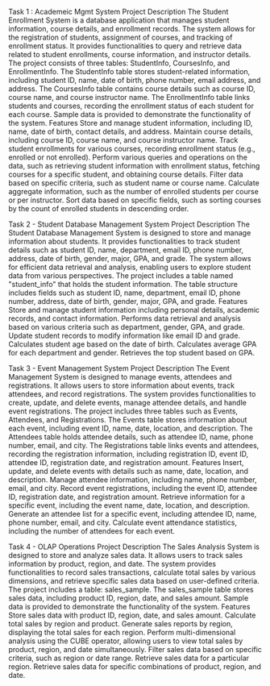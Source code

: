 Task 1 : Academeic Mgmt System
Project Description 
The Student Enrollment System is a database application that manages student information, course details, and enrollment records. The system allows for the registration of students, assignment of courses, and tracking of enrollment status. It provides functionalities to query and retrieve data related to student enrollments, course information, and instructor details. The project consists of three tables: StudentInfo, CoursesInfo, and EnrollmentInfo. The StudentInfo table stores student-related information, including student ID, name, date of birth, phone number, email address, and address. The CoursesInfo table contains course details such as course ID, course name, and course instructor name. The EnrollmentInfo table links students and courses, recording the enrollment status of each student for each course. Sample data is provided to demonstrate the functionality of the system. 
Features
Store and manage student information, including ID, name, date of birth, contact details, and address. Maintain course details, including course ID, course name, and course instructor name. Track student enrollments for various courses, recording enrollment status (e.g., enrolled or not enrolled). Perform various queries and operations on the data, such as retrieving student information with enrollment status, fetching courses for a specific student, and obtaining course details. Filter data based on specific criteria, such as student name or course name. Calculate aggregate information, such as the number of enrolled students per course or per instructor. Sort data based on specific fields, such as sorting courses by the count of enrolled students in descending order.


Task 2 - Student Database Management System
Project Description
The Student Database Management System is designed to store and manage information about students. It provides functionalities to track student details such as student ID, name, department, email ID, phone number, address, date of birth, gender, major, GPA, and grade. The system allows for efficient data retrieval and analysis, enabling users to explore student data from various perspectives. The project includes a table named "student_info" that holds the student information. The table structure includes fields such as student ID, name, department, email ID, phone number, address, date of birth, gender, major, GPA, and grade. 
Features 
Store and manage student information including personal details, academic records, and contact information. Performs data retrieval and analysis based on various criteria such as department, gender, GPA, and grade. Update student records to modify information like email ID and grade. Calculates student age based on the date of birth. Calculates average GPA for each department and gender. Retrieves the top student based on GPA.

Task 3 - Event Management System
Project Description
The Event Management System is designed to manage events, attendees and registrations. It allows users to store information about events, track attendees, and record registrations. The system provides functionalities to create, update, and delete events, manage attendee details, and handle event registrations. The project includes three tables such as Events, Attendees, and Registrations. The Events table stores information about each event, including event ID, name, date, location, and description. The Attendees table holds attendee details, such as attendee ID, name, phone number, email, and city. The Registrations table links events and attendees, recording the registration information, including registration ID, event ID, attendee ID, registration date, and registration amount.
Features 
Insert, update, and delete events with details such as name, date, location, and description. Manage attendee information, including name, phone number, email, and city. Record event registrations, including the event ID, attendee ID, registration date, and registration amount. Retrieve information for a specific event, including the event name, date, location, and description. Generate an attendee list for a specific event, including attendee ID, name, phone number, email, and city. Calculate event attendance statistics, including the number of attendees for each event.

Task 4 - OLAP Operations
Project Description
The Sales Analysis System is designed to store and analyze sales data. It allows users to track sales information by product, region, and date. The system provides functionalities to record sales transactions, calculate total sales by various dimensions, and retrieve specific sales data based on user-defined criteria. The project includes a table: sales_sample. The sales_sample table stores sales data, including product ID, region, date, and sales amount. Sample data is provided to demonstrate the functionality of the system. 
Features
Store sales data with product ID, region, date, and sales amount. Calculate total sales by region and product. Generate sales reports by region, displaying the total sales for each region. Perform multi-dimensional analysis using the CUBE operator, allowing users to view total sales by product, region, and date simultaneously. Filter sales data based on specific criteria, such as region or date range. Retrieve sales data for a particular region. Retrieve sales data for specific combinations of product, region, and date.
